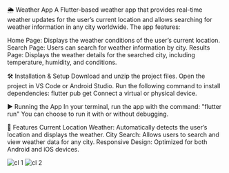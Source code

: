 🌦️ Weather App
A Flutter-based weather app that provides real-time weather updates for the user’s current location and allows searching for weather information in any city worldwide. The app features:

Home Page: Displays the weather conditions of the user’s current location.
Search Page: Users can search for weather information by city.
Results Page: Displays the weather details for the searched city, including temperature, humidity, and conditions.

🛠️ Installation & Setup
Download and unzip the project files.
Open the project in VS Code or Android Studio.
Run the following command to install dependencies:
flutter pub get
Connect a virtual or physical device.

▶️ Running the App
In your terminal, run the app with the command:
"flutter run"
You can choose to run it with or without debugging.

📝 Features
Current Location Weather: Automatically detects the user’s location and displays the weather.
City Search: Allows users to search and view weather data for any city.
Responsive Design: Optimized for both Android and iOS devices.

![cl 1](https://github.com/user-attachments/assets/13004cd0-06e4-477a-a70c-72381c2e5a8f)
![cl 2](https://github.com/user-attachments/assets/9db8ce9a-d27e-46f9-9e17-3186853783b6)



